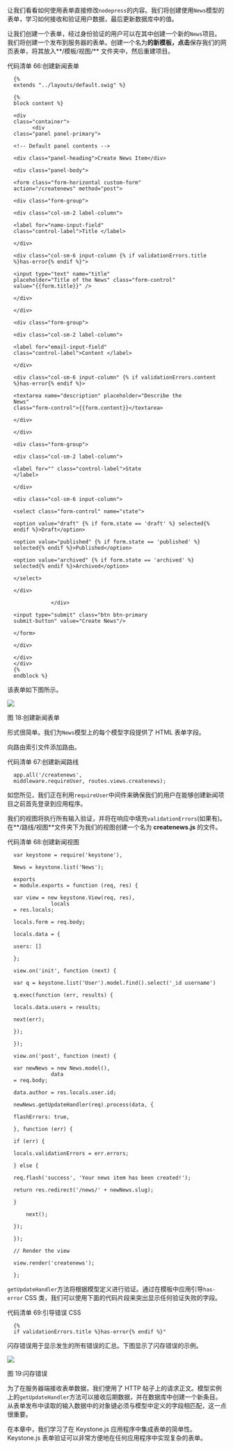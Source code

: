 让我们看看如何使用表单直接修改`nodepress`的内容。我们将创建使用`News`模型的表单，学习如何接收和验证用户数据，最后更新数据库中的值。

让我们创建一个表单，经过身份验证的用户可以在其中创建一个新的`News`项目。我们将创建一个发布到服务器的表单。创建一个名为**的新模板，点击**保存我们的网页表单，将其放入**/模板/视图/** 文件夹中，然后重建项目。

代码清单 66:创建新闻表单

```
  {%
  extends "../layouts/default.swig" %}

  {%
  block content %}

  <div
  class="container">
        <div
  class="panel panel-primary">

  <!-- Default panel contents -->

  <div class="panel-heading">Create News Item</div>

  <div class="panel-body">

  <form class="form-horizontal custom-form"
  action="/createnews" method="post">

  <div class="form-group">

  <div class="col-sm-2 label-column">

  <label for="name-input-field"
  class="control-label">Title </label>

  </div>

  <div class="col-sm-6 input-column {% if validationErrors.title
  %}has-error{% endif %}">

  <input type="text" name="title"
  placeholder="Title of the News" class="form-control"
  value="{{form.title}}" />

  </div>

  </div>

  <div class="form-group">

  <div class="col-sm-2 label-column">

  <label for="email-input-field"
  class="control-label">Content </label>

  </div>

  <div class="col-sm-6 input-column" {% if validationErrors.content
  %}has-error{% endif %}>

  <textarea name="description" placeholder="Describe the
  News"
  class="form-control">{{form.content}}</textarea>

  </div>

  </div>

  <div class="form-group">

  <div class="col-sm-2 label-column">

  <label for="" class="control-label">State
  </label>

  </div>

  <div class="col-sm-6 input-column">

  <select class="form-control" name="state">

  <option value="draft" {% if form.state == 'draft' %} selected{%
  endif %}>Draft</option>

  <option value="published" {% if form.state == 'published' %}
  selected{% endif %}>Published</option>

  <option value="archived" {% if form.state == 'archived' %}
  selected{% endif %}>Archived</option>

  </select>

  </div>

              </div>

  <input type="submit" class="btn btn-primary
  submit-button" value="Create News"/>

  </form>

  </div>

  </div>
  </div>
  {%
  endblock %}

```

该表单如下图所示。

![](../images/00022.jpeg)

图 18:创建新闻表单

形式很简单。我们为`News`模型上的每个模型字段提供了 HTML 表单字段。

向路由索引文件添加路由。

代码清单 67:创建新闻路线

```
  app.all('/createnews',
  middleware.requireUser, routes.views.createnews);

```

如您所见，我们正在利用`requireUser`中间件来确保我们的用户在能够创建新闻项目之前首先登录到应用程序。

我们的视图将执行所有输入验证，并将在响应中填充`validationErrors`(如果有)。在**/路线/视图**文件夹下为我们的视图创建一个名为 **createnews.js** 的文件。

代码清单 68:创建新闻视图

```
  var keystone = require('keystone'),

  News = keystone.list('News');

  exports
  = module.exports = function (req, res) {

  var view = new keystone.View(req, res),
              locals
  = res.locals;

  locals.form = req.body;

  locals.data = {

  users: []

  };

  view.on('init', function (next) {

  var q = keystone.list('User').model.find().select('_id username')

  q.exec(function (err, results) {

  locals.data.users = results;

  next(err);

  });

  });

  view.on('post', function (next) {

  var newNews = new News.model(),
              data
  = req.body;

  data.author = res.locals.user.id;

  newNews.getUpdateHandler(req).process(data, {

  flashErrors: true,

  }, function (err) {

  if (err) {

  locals.validationErrors = err.errors;

  } else {

  req.flash('success', 'Your news item has been created!');

  return res.redirect('/news/' + newNews.slug);

  }

      next();

  });

  });

  // Render the view

  view.render('createnews');

  };

```

`getUpdateHandler`方法将根据模型定义进行验证。通过在模板中应用引导`has-error` CSS 类，我们可以使用下面的代码片段来突出显示任何验证失败的字段。

代码清单 69:引导错误 CSS

```
  {%
  if validationErrors.title %}has-error{% endif %}"

```

闪存错误用于显示发生的所有错误的汇总。下图显示了闪存错误的示例。

![](../images/00023.jpeg)

图 19:闪存错误

为了在服务器端接收表单数据，我们使用了 HTTP 帖子上的请求正文。模型实例上的`getUpdateHandler`方法可以接收后期数据，并在数据库中创建一个新条目。从表单发布中读取的输入数据中的对象键必须与模型中定义的字段相匹配，这一点很重要。

在本章中，我们学习了在 Keystone.js 应用程序中集成表单的简单性。Keystone.js 表单验证可以非常方便地在任何应用程序中实现复杂的表单。